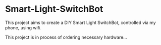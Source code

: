 # Smart-Light-SwitchBot
This project aims to create a DIY Smart Light SwitchBot, controlled via my phone, using wifi.

This project is in process of ordering necessary hardware...
